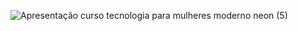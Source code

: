 ![Apresentação curso tecnologia para mulheres moderno neon (5)](https://user-images.githubusercontent.com/108016103/182234079-d6676fc6-6cd4-41d7-b0e6-c2c3f84e16e1.png)

